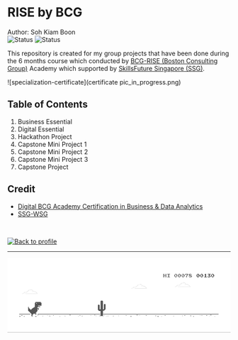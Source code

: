 # RISE by BCG

Author: Soh Kiam Boon<br>
![Status](https://img.shields.io/badge/Status:-In%20progress-tomato?style=plastic)
![Status](https://img.shields.io/badge/Status:-Completed%20on%2006%20Aug%202021-brightgreen?style=plastic)

This repository is created for my group projects that have been done during the 6 months course which conducted by [BCG-RISE (Boston Consulting Group)](https://rise.bcg.com/) Academy which supported by [SkillsFuture Singapore (SSG)](https://www.ssg-wsg.gov.sg/).

![specialization-certificate](certificate pic_in_progress.png)


## Table of Contents

1. Business Essential
2. Digital Essential
3. Hackathon Project
4. Capstone Mini Project 1
5. Capstone Mini Project 2
6. Capstone Mini Project 3
7. Capstone Project


## Credit
* [Digital BCG Academy Certification in Business & Data Analytics](https://rise.bcg.com/business-data-analytics/)
* [SSG-WSG](https://www.ssg-wsg.gov.sg/news-and-announcements/boston-consulting-group-partners-skillsfuture-singapore-to-bring-its-digital-transformation-expertise-to-maximise-employability-for-over-1-000-mid-career-job-seekers.html)

<br>

[![Back to profile](https://img.shields.io/badge/Back%20to-Kiam%20Boon's%20Profile-darkorange?style=flat-square)](https://github.com/kiamboon/Profile)

---
![Dino](https://github.com/kiamboon/Profile/blob/main/images/dino.gif)
